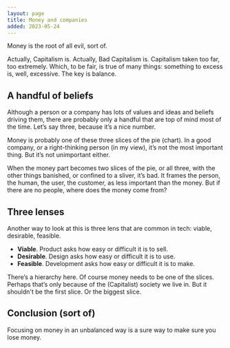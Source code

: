```yaml
---
layout: page
title: Money and companies
added: 2023-05-24
---
```


Money is the root of all evil, sort of.

Actually, Capitalism is.
Actually, Bad Capitalism is.
Capitalism taken too far, too extremely.
Which, to be fair, is true of many things: something to excess is, well, excessive. The key is balance.

## A handful of beliefs

Although a person or a company has lots of values and ideas and beliefs driving them, there are probably only a handful that are top of mind most of the time. Let’s say three, because it’s a nice number.

Money is probably one of these three slices of the pie (chart). In a good company, or a right-thinking person (in my view), it’s not the most important thing. But it’s not unimportant either.

When the money part becomes two slices of the pie, or all three, with the other things banished, or confined to a sliver, it’s bad. It frames the person, the human, the user, the customer, as less important than the money. But if there are no people, where does the money come from?

## Three lenses

Another way to look at this is three lens that are common in tech: viable, desirable, feasible.

- **Viable**. Product asks how easy or difficult it is to sell.
- **Desirable**. Design asks how easy or difficult it is to use.
- **Feasible**. Development asks how easy or difficult it is to make.

There’s a hierarchy here. Of course money needs to be one of the slices. Perhaps that’s only because of the (Capitalist) society we live in. But it shouldn't be the first slice. Or the biggest slice.

## Conclusion (sort of)

Focusing on money in an unbalanced way is a sure way to make sure you lose money.
